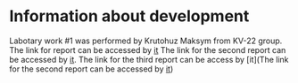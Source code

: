 # Information about development

Labotary work #1 was performed by Krutohuz Maksym from KV-22 group. The link for report can be accessed by [it](https://docs.google.com/document/d/1Q6tpjA725zdMuB_KLjZCI1rIc6JmaTmPN7OqZY3ppPQ/edit?usp=sharing)
The link for the second report can be accessed by [it](https://docs.google.com/document/d/1Xq5bFx0vPDcc5DVysMi8cEpCw4F1BWhgfaVaTpQve08/edit?usp=sharing). The link for the third report can be access by [it](The link for the second report can be accessed by [it](https://docs.google.com/document/d/1c6NJH2H2vguORcUCC7Vyu_9eia4g8aNvJvTw_AP0qdk/edit?usp=sharing))